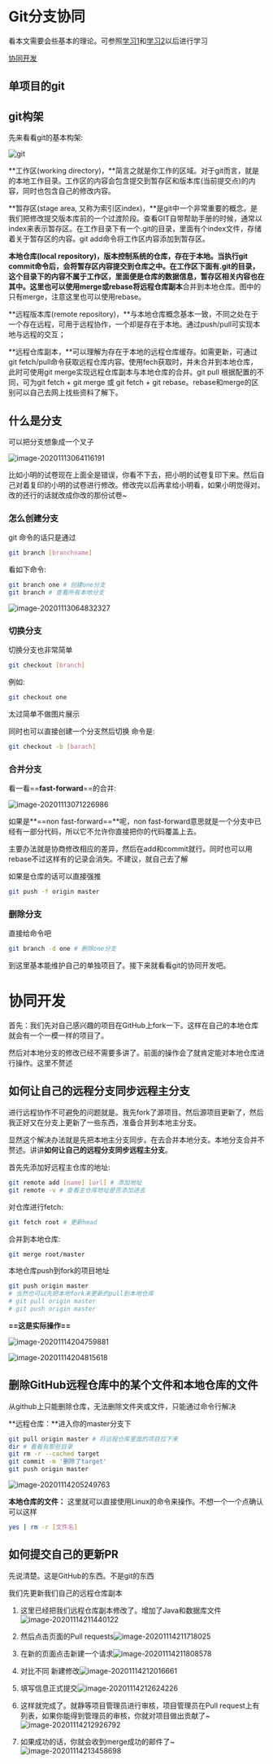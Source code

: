 # Git分支协同

看本文需要会些基本的理论。可参照[学习1](http://zouyishan.com/read/70e0d34d3ef645458252d83faed416ed)和[学习2](http://zouyishan.com/read/c598d99a03d84fa5ba894ae31f478bda)以后进行学习

[协同开发](#协同开发)



## 单项目的git

## git构架

先来看看git的基本构架:

![git](https://zouyishan.oss-cn-beijing.aliyuncs.com/images/20201112223205.png)

**工作区(working directory)，**简言之就是你工作的区域。对于git而言，就是的本地工作目录。工作区的内容会包含提交到暂存区和版本库(当前提交点)的内容，同时也包含自己的修改内容。

**暂存区(stage area, 又称为索引区index)，**是git中一个非常重要的概念。是我们把修改提交版本库前的一个过渡阶段。查看GIT自带帮助手册的时候，通常以index来表示暂存区。在工作目录下有一个.git的目录，里面有个index文件，存储着关于暂存区的内容。git add命令将工作区内容添加到暂存区。

**本地仓库(local repository)，**版本控制系统的仓库，存在于本地。当执行git commit命令后，会将暂存区内容提交到仓库之中。在工作区下面有.git的目录，这个目录下的内容不属于工作区，里面便是仓库的数据信息，暂存区相关内容也在其中。这里也可以使用merge或rebase将**远程仓库副本**合并到本地仓库。图中的只有merge，注意这里也可以使用rebase。

**远程版本库(remote repository)，**与本地仓库概念基本一致，不同之处在于一个存在远程，可用于远程协作，一个却是存在于本地。通过push/pull可实现本地与远程的交互；

**远程仓库副本，**可以理解为存在于本地的远程仓库缓存。如需更新，可通过git fetch/pull命令获取远程仓库内容。使用fech获取时，并未合并到本地仓库，此时可使用git merge实现远程仓库副本与本地仓库的合并。git pull 根据配置的不同，可为git fetch + git merge 或 git fetch + git rebase。rebase和merge的区别可以自己去网上找些资料了解下。



## 什么是分支

可以把分支想象成一个叉子

![image-20201113064116191](https://zouyishan.oss-cn-beijing.aliyuncs.com/images/20201114215020.png)

比如小明的试卷现在上面全是错误，你看不下去，把小明的试卷复印下来。然后自己对着复印的小明的试卷进行修改。修改完以后再拿给小明看，如果小明觉得对。改的还行的话就改成你改的那份试卷~

### 怎么创建分支

git 命令的话只是通过

```bash
git branch [branchname]
```

看如下命令:

```bash
git branch one # 创建one分支
git branch # 查看所有本地分支
```

![image-20201113064832327](https://zouyishan.oss-cn-beijing.aliyuncs.com/images/20201114213537.png)

### 切换分支

切换分支也非常简单

```bash
git checkout [branch]
```

例如:

```bash
git checkout one
```

太过简单不做图片展示

同时也可以直接创建一个分支然后切换 命令是:

```bash
git checkout -b [barach]
```

### 合并分支

看一看==**fast-forward**==的合并:

![image-20201113071226986](https://zouyishan.oss-cn-beijing.aliyuncs.com/images/20201114213541.png)



如果是**==non fast-forward==**呢，non fast-forward意思就是一个分支中已经有一部分代码，所以它不允许你直接把你的代码覆盖上去。

主要办法就是协商修改相应的差异，然后在add和commit就行。同时也可以用rebase不过这样有的记录会消失。不建议，就自己去了解

如果是仓库的话可以直接强推

```bash
git push -f origin master
```



### 删除分支

直接给命令吧

```bash
git branch -d one # 删除one分支
```



 到这里基本能维护自己的单独项目了。接下来就看看git的协同开发吧。





# 协同开发

首先：我们先对自己感兴趣的项目在GitHub上fork一下。这样在自己的本地仓库就会有一个一模一样的项目了。

然后对本地分支的修改已经不需要多讲了。前面的操作会了就肯定能对本地仓库进行操作。这里不赘述



## 如何让自己的远程分支同步远程主分支

进行远程协作不可避免的问题就是。我先fork了源项目。然后源项目更新了，然后我正好又在分支上更新了一些东西，准备合并到本地主分支。

显然这个解决办法就是先把本地主分支同步。在去合并本地分支。本地分支合并不赘述。讲讲**如何让自己的远程分支同步远程主分支**。

首先先添加好远程主仓库的地址:

```bash
git remote add [name] [url] # 添加地址
git remote -v # 查看主仓库地址是否添加进去
```

对仓库进行fetch:

```bash
git fetch root # 更新head
```

合并到本地仓库:

```bash
git merge root/master
```

本地仓库push到fork的项目地址

```bash
git push origin master
# 当然也可以先把本地fork未更新的pull到本地仓库 
# git pull origin master
# git push origin master
```



**==这是实际操作==**

![image-20201114204759881](https://zouyishan.oss-cn-beijing.aliyuncs.com/images/20201114213546.png)

![image-20201114204815618](https://zouyishan.oss-cn-beijing.aliyuncs.com/images/20201114213549.png)



## 删除GitHub远程仓库中的某个文件和本地仓库的文件

从github上只能删除仓库，无法删除文件夹或文件，只能通过命令行解决

**远程仓库：**进入你的master分支下

```bash
git pull origin master # 将远程仓库里面的项目拉下来
dir # 看看有那些目录
git rm -r --cached target
git commit -m '删除了target'
git push origin master
```

![image-20201114205249763](https://zouyishan.oss-cn-beijing.aliyuncs.com/images/20201114213551.png)

**本地仓库的文件：** 这里就可以直接使用Linux的命令来操作。不想一个一个点确认可以这样

```bash
yes | rm -r [文件名]
```



## 如何提交自己的更新PR

先说清楚。这是GitHub的东西。不是git的东西

我们先更新我们自己的远程仓库副本

1. 这里已经把我们远程仓库副本修改了。增加了Java和数据库文件![image-20201114211440122](https://zouyishan.oss-cn-beijing.aliyuncs.com/images/20201114213556.png)



2. 然后点击页面的Pull requests![image-20201114211718025](https://zouyishan.oss-cn-beijing.aliyuncs.com/images/20201114213558.png)
3. 在新的页面点击新建一个请求![image-20201114211808578](https://zouyishan.oss-cn-beijing.aliyuncs.com/images/20201114213600.png)

4. 对比不同 新建修改![image-20201114212016661](https://zouyishan.oss-cn-beijing.aliyuncs.com/images/20201114213603.png)

5. 填写信息正式提交![image-20201114212624226](https://zouyishan.oss-cn-beijing.aliyuncs.com/images/20201114213605.png)

6. 这样就完成了。就静等项目管理员进行审核，项目管理员在Pull request上有列表，如果你能得到管理员的审核，你就对项目做出贡献了~![image-20201114212926792](https://zouyishan.oss-cn-beijing.aliyuncs.com/images/20201114213607.png)

7. 如果成功的话，你就会收到merge成功的邮件了~![image-20201114213458698](https://zouyishan.oss-cn-beijing.aliyuncs.com/images/20201114213609.png)
